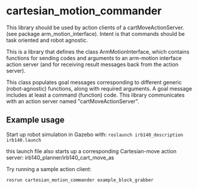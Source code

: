 # cartesian_motion_commander
This library should be used by action clients of a cartMoveActionServer.
(see package arm_motion_interface).
Intent is that commands should be task oriented and robot agnostic.

This is a library that defines the class ArmMotionInterface, which contains functions
for sending codes and arguments to an arm-motion interface action server (and for
receiving result messages back from the action server).

This class populates goal messages corresponding to different generic (robot-agnostic)
functions, along with required arguments. A goal message includes at least a command (function) code.
This library communicates with an action server named "cartMoveActionServer".

## Example usage
Start up robot simulation in Gazebo with: 
`roslaunch irb140_description irb140.launch`

this launch file also starts up a corresponding Cartesian-move action server:
irb140_planner/irb140_cart_move_as 

Try running a sample action client:

`rosrun cartesian_motion_commander example_block_grabber`



    
